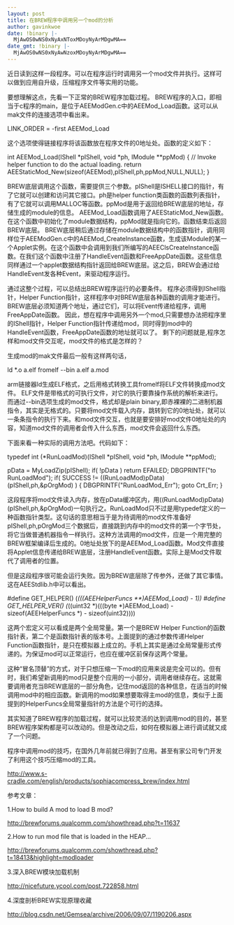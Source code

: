 ```yaml
---
layout: post
title: 在BREW程序中调用另一个mod的分析
author: gavinkwoe
date: !binary |-
  MjAwOS0wNS0xNyAxNToxMDoyNyArMDgwMA==
date_gmt: !binary |-
  MjAwOS0wNS0xNyAwNzoxMDoyNyArMDgwMA==
---
```

近日读到这样一段程序。可以在程序运行时调用另一个mod文件并执行。这样可以做到应用自升级，压缩程序文件等实用的功能。
 
 要想理解这点，先看一下正常的BREW程序加载过程。
 BREW程序的入口，即相当于c程序的main，是位于AEEModGen.c中的AEEMod_Load函数。这可以从mak文件的连接选项中看出来。
 
LINK_ORDER = -first AEEMod_Load
 
 这个选项使得链接程序将该函数放在程序文件的0地址处。函数的定义如下：
 
int AEEMod_Load(IShell *pIShell, void *ph, IModule **ppMod)
{
  <span> </span>// Invoke helper function to do the actual loading.
   return AEEStaticMod_New(sizeof(AEEMod),pIShell,ph,ppMod,NULL,NULL);
}
  
  BREW底层调用这个函数，需要提供三个参数。pIShell是ISHELL接口的指针，有了它就可以创建和访问其它接口。ph是helper function类函数的函数列表指针，有了它就可以调用MALLOC等函数。ppMod是用于返回给BREW底层的地址，存储生成的module的信息。
  AEEMod_Load函数调用了AEEStaticMod_New函数。在这个函数中初始化了module数据结构，ppMod就是指向它的。函数结束后返回BREW底层。
  BREW底层稍后通过存储在module数据结构中的函数指针，调用同样位于AEEModGen.c中的AEEMod_CreateInstance函数，生成该Module的某一个Applet实例。在这个函数中会调用到我们所编写的AEEClsCreateInstance函数。在我们这个函数中注册了HandleEvent函数和FreeAppDate函数。这些信息同样通过一个applet数据结构指针返回给BREW底层。这之后，BREW会通过给HandleEvent发各种Event，来驱动程序运行。
 
  通过这整个过程，可以总结出BREW程序运行的必要条件。
  程序必须得到IShell指针，Helper Function指针，这样程序中对BREW底层各种函数的调用才能进行。BREW底层必须知道两个地址，通过它们，可以将Event传递给程序，调用FreeAppDate函数。
  因此，想在程序中调用另外一个mod,只需要想办法把程序里的IShell指针，Helper Function指针传递给mod，同时得到mod中的HandleEvent函数，FreeAppDate函数的地址就可以了。
  剩下的问题就是,程序怎样和mod文件交互呢，mod文件的格式是怎样的？
 
  生成mod的mak文件最后一般有这样两句话，
 
ld *.o a.elf
fromelf --bin a.elf a.mod
 
  arm链接器ld生成ELF格式，之后用格式转换工具fromelf将ELF文件转换成mod文件。
  ELF文件是带格式的可执行文件，对它的执行要靠操作系统的解析来进行。而通过--bin选项生成的mod文件，格式却是plain binary,即赤裸裸的二进制机器指令，其实是无格式的。只要将mod文件载入内存，跳转到它的0地址处，就可以一条条指令的执行下来。和mod文件交互，也就是要安排好mod文件0地址处的内容，知道mod文件的调用者会传入什么东西，mod文件会返回什么东西。
 
  
  下面来看一种实际的调用方法吧。代码如下：
 
typedef int (*RunLoadMod)(IShell *pIShell, void *ph, IModule **ppMod);
 
pData = MyLoadZip(pIShell);
if( !pData )
return EFAILED;
DBGPRINTF("to RunLoadMod");
if( SUCCESS != ((RunLoadMod)pData)(pIShell,ph,&pOrgMod) )
{
DBGPRINTF("RunLoadMod_Err");
goto Crt_Err;
}
  
  这段程序将mod文件读入内存，放在pData缓冲区内，用((RunLoadMod)pData)(pIShell,ph,&pOrgMod)一句执行之。RunLoadMod只不过是用typedef定义的一种函数指针类型。这句话的意思相当于是为待调用的mod文件准备好pIShell,ph,pOrgMod三个数据后，直接跳到内存中的mod文件的第一个字节处，将它当做普通机器指令一样执行。这种方法调用的mod文件，应是一个用完整的BREW框架编译后生成的。0地址处放下的是AEEMod_Load函数。Mod文件直接将Applet信息传递给BREW底层，注册HandleEvent函数。实际上是Mod文件取代了调用者的位置。
  
  但是这段程序很可能会运行失败。因为BREW底层除了传参外，还做了其它事情。这在AEEStdlib.h中可以看出。
 
#define GET_HELPER()      (*(((AEEHelperFuncs **)AEEMod_Load) - 1))
#define GET_HELPER_VER()  (*((uint32 *)(((byte *)AEEMod_Load) - sizeof(AEEHelperFuncs *) - sizeof(uint32))))
 
  这两个宏定义可以看成是两个全局常量。第一个是BREW Helper Function的函数指针表，第二个是函数指针表的版本号。上面提到的通过参数传递Helper Function函数指针，是只在模拟器上成立的。手机上其实是通过全局常量形式传递的。为保证mod可以正常运行，也应在缓冲区前保存这两个常量。
 
  这种“冒名顶替”的方式，对于只想压缩一下mod的应用来说是完全可以的。但有时，我们希望新调用的mod只是整个应用的一小部分，调用者继续存在。这就需要调用者充当BREW底层的一部分角色，记住mod返回的各种信息，在适当的时候调用mod中的相应函数。新调用的mod如果想要取得主mod的信息，类似于上面提到的HelperFuncs全局常量指针的方法是个可行的选择。
 
  其实知道了BREW程序的加载过程，就可以比较灵活的达到调用mod的目的，甚至BREW程序架构都是可以改动的。但是改动之后，如何在模拟器上进行调试就又成了一个问题。
 
  程序中调用mod的技巧，在国外几年前就已得到了应用。甚至有家公司专门开发了利用这个技巧压缩mod的工具。
 
http://www.s-cradle.com/english/products/sophiacompress_brew/index.html
 
参考文章：
 
1.How to build A mod to load B mod?<span> </span>
 
http://brewforums.qualcomm.com/showthread.php?t=11637
 
2.How to run mod file that is loaded in the HEAP...
 
http://brewforums.qualcomm.com/showthread.php?t=18413&highlight=modloader
 
3.深入BREW模块加载机制
 
http://nicefuture.ycool.com/post.722858.html
 
4.深度剖析BREW实现原理收藏
 
http://blog.csdn.net/Gemsea/archive/2006/09/07/1190206.aspx
